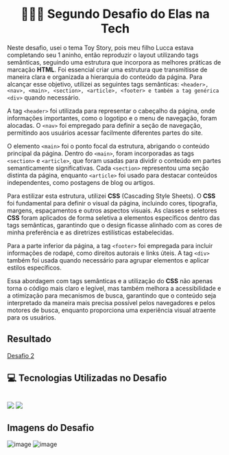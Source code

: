 
<div align="center"> <h1> 👩🏾‍💻 Segundo Desafio do Elas na Tech</h1> </div>


Neste desafio, usei o tema Toy Story, pois meu filho Lucca estava completando seu 1 aninho, então reproduzir o layout utilizando tags semânticas, seguindo uma estrutura que incorpora as melhores práticas de marcação <b>HTML</b>. Foi essencial criar uma estrutura que transmitisse de maneira clara e organizada a hierarquia do conteúdo da página. Para alcançar esse objetivo, utilizei as seguintes tags semânticas: ```<header>, <nav>, <main>, <section>, <article>, <footer> e também a tag genérica <div>``` quando necessário.

A tag ```<header>``` foi utilizada para representar o cabeçalho da página, onde informações importantes, como o logotipo e o menu de navegação, foram alocadas. O ```<nav>``` foi empregado para definir a seção de navegação, permitindo aos usuários acessar facilmente diferentes partes do site.

O elemento ```<main>``` foi o ponto focal da estrutura, abrigando o conteúdo principal da página. Dentro do ```<main>```, foram incorporadas as tags ```<section>``` e ```<article>```, que foram usadas para dividir o conteúdo em partes semanticamente significativas. Cada ```<section>``` representou uma seção distinta da página, enquanto ```<article>``` foi usado para destacar conteúdos independentes, como postagens de blog ou artigos.

Para estilizar esta estrutura, utilizei <b>CSS</b> (Cascading Style Sheets). O <b>CSS</b> foi fundamental para definir o visual da página, incluindo cores, tipografia, margens, espaçamentos e outros aspectos visuais. As classes e seletores <b>CSS</b> foram aplicados de forma seletiva a elementos específicos dentro das tags semânticas, garantindo que o design ficasse alinhado com as cores de minha preferência e as diretrizes estilísticas estabelecidas.

Para a parte inferior da página, a tag ```<footer>``` foi empregada para incluir informações de rodapé, como direitos autorais e links úteis. A tag ```<div>``` também foi usada quando necessário para agrupar elementos e aplicar estilos específicos.

Essa abordagem com tags semânticas e a utilização do <b>CSS</b> não apenas torna o código mais claro e legível, mas também melhora a acessibilidade e a otimização para mecanismos de busca, garantindo que o conteúdo seja interpretado da maneira mais precisa possível pelos navegadores e pelos motores de busca, enquanto proporciona uma experiência visual atraente para os usuários.



<h2> Resultado </h2> 
<a href="https://kathllynsantos.github.io/Elas-Na-Tech-Desafio2/1/" target="_blank"> Desafio 2</a>

<h2> 💻 Tecnologias Utilizadas no Desafio</h2>

<div stayle="display: inline_block"><br/>
<img src= "https://img.shields.io/badge/HTML5-E34F26?style=for-the-badge&logo=html5&logoColor=white"/>
<img src= "https://img.shields.io/badge/CSS3-1572B6?style=for-the-badge&logo=css3&logoColor=white"/>
</div>
<h2> Imagens do Desafio </h2>

![image](https://github.com/KathllynSantos/Elas-Na-Tech-Desafio2/assets/120657741/aaf20793-27ec-4fa2-bcde-628a6f38c67b)
![image](https://github.com/KathllynSantos/Elas-Na-Tech-Desafio2/assets/120657741/0392ca2a-ae26-4444-b4c0-b2fda5dd0904)

